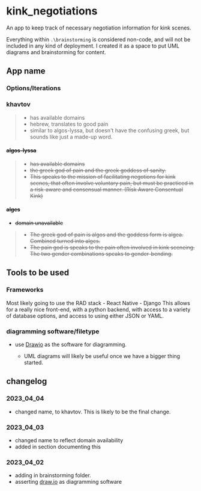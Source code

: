 # kink_negotiations

An app to keep track of necessary negotiation information for kink scenes.

Everything within `.\brainstorming` is considered non-code, and will not be included in any kind of deployment. I created it as a space to put UML diagrams and brainstorming for content.

## App name

### Options/Iterations

### khavtov

> - has available domains
> - hebrew, translates to good pain
> - similar to algos-lyssa, but doesn't have the confusing greek, but sounds like just a made-up word.

#### ~~algos-lyssa~~
>
> - ~~has available domains~~
> - ~~the greek god of pain and the greek goddess of sanity.~~
> - ~~This speaks to the mission of facilitating negotions for kink scenes, that often involve voluntary pain, but must be practiced in a risk-aware and consensual manner. (Risk Aware Consentual Kink)~~

#### ~~alges~~

- ~~domain unavailable~~
>
> - ~~The greek god of pain is algos and the goddess form is algea. Combined turned into alges.~~
> - ~~The pain god is speaks to the pain often involved in kink sceneing. The two gender combinations speaks to gender-bending.~~

## Tools to be used

### Frameworks

Most likely going to use the RAD stack
    - React Native
    - Django
This allows for a really nice front-end, with a python backend, with access to a variety of database options, and access to using either JSON or YAML.

### diagramming software/filetype

- use [Drawio](https://app.diagrams.net) as the software for diagramming.

  - UML diagrams will likely be useful once we have a bigger thing started.

## changelog

### 2023_04_04

- changed name, to khavtov. This is likely to be the final change.

### 2023_04_03

- changed name to reflect domain availability
- added in section documenting this

### 2023_04_02

- adding in brainstorming folder.
- asserting [draw.io](https://app.diagrams.net) as diagramming software
